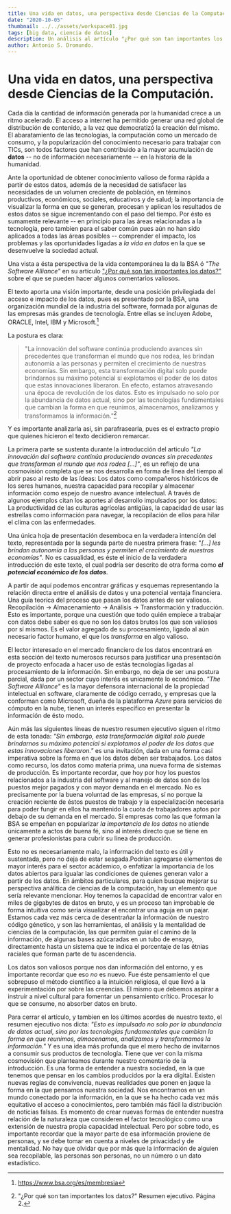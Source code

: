 ```yaml
---
title: Una vida en datos, una perspectiva desde Ciencias de la Computación
date: "2020-10-05"
thumbnail: ../../assets/workspace01.jpg
tags: [big data, ciencia de datos]
description: Un análisis al artículo "¿Por qué son tan importantes los datos?" elaborado por la BSA, desde un punto de vista de Ciencias de la Computación.
author: Antonio S. Dromundo.
---
```


# Una vida en datos, una perspectiva desde Ciencias de la Computación.

Cada día la cantidad de información generada por la humanidad crece a un ritmo acelerado. El acceso a internet ha permitido generar una red global de distribución de contenido, a la vez que democratizó la creación del mismo. El abaratamiento de las tecnologías, la computación como un mercado de consumo, y la popularización del conocimiento necesario para trabajar con TICs, son todos factores que han contribuido a la mayor acumulación de **datos** -- no de información necesariamente -- en la historia de la humanidad.

Ante la oportunidad de obtener conocimiento valioso de forma rápida a partir de estos datos, además de la necesidad de satisfacer las necesidades de un volumen creciente de población, en términos productivos, económicos, sociales, educativos y de salud; la importancia de visualizar la forma en que se generan, procesan y aplican los resultados de estos datos se sigue incrementando con el paso del tiempo. Por ésto es sumamente relevante -- en principio para las áreas relacionadas a la tecnología, pero tambien para el saber común pues aún no han sido aplicados a todas las áreas posibles -- comprender el impacto, los problemas y las oportunidades ligadas a _la vida en datos_ en la que se desenvuelve la sociedad actual.

Una vista a ésta perspectiva de la vida contemporánea la da la BSA ó _"The Software Alliance"_ en su artículo ["¿Por qué son tan importantes los datos?"](https://data.bsa.org/wp-content/uploads/2015/10/BSADataStudy_es.pdf) sobre el que se pueden hacer algunos comentarios valiosos.

El texto aporta una visión importante, desde una posición privilegiada del acceso e impacto de los datos, pues es presentado por la BSA, una organización mundial de la industria del software, formada por algunas de las empresas más grandes de tecnología. Entre ellas se incluyen Adobe, ORACLE, Intel, IBM y Microsoft.[^1]

La postura es clara:

> "La innovación del software continúa produciendo avances sin precedentes que transforman el mundo que nos rodea, les brindan autonomía a las personas y permiten el crecimiento de nuestras economías. Sin embargo, esta transformación digital solo puede brindarnos su máximo potencial si explotamos el poder de los datos que estas innovaciones liberaron. En efecto, estamos atravesando una época de revolución de los datos. Esto es impulsado no solo por la abundancia de datos actual, sino por las tecnologías fundamentales que cambian la forma en que reunimos, almacenamos, analizamos y transformamos la información."[^2]

Y es importante analizarla asi, sin parafrasearla, pues es el extracto propio que quienes hicieron el texto decidieron remarcar.

La primera parte se sustenta durante la introducción del articulo _"La innovación del software continúa produciendo avances sin precedentes que transforman el mundo que nos rodea [...]"_, es un reflejo de una cosmovisión completa que se nos desarrolla en forma de línea del tiempo al abrir paso al resto de las ídeas: Los datos como compañeros históricos de los seres humanos, nuestra capacidad para recopilar y almacenar información como espejo de nuestro avance intelectual.
A través de algunos ejemplos citan los aportes al desarrollo impulsados por los datos: La productividad de las culturas agrícolas antigüas, la capacidad de usar las estrellas como información para navegar, la recopilación de ellos para hilar el clima con las enfermedades.

Una única hoja de presentación desemboca en la verdadera intención del texto, representada por la segunda parte de nuestra primera frase: "_[...] les brindan autonomía a las personas y permiten el crecimiento de nuestras economías"_.
No es casualidad, es éste el inicio de la verdadera introducción de este texto, el cual podría ser descrito de otra forma como **_el potencial económico de los datos_**.

A partir de aquí podemos encontrar gráficas y esquemas representando la relación directa entre el análisis de datos y una potencial ventaja financiera. Una guía teoríca del proceso que pasan los datos antes de ser valiosos. Recopilación -> Almacenamiento -> Análisis -> Transformación y traducción.
Esto es importante, porque una cuestión que todo quién empiece a trabajar con datos debe saber es que no son los datos brutos los que son valiosos por sí mismos. Es el valor agregado de su procesamiento, ligado al aún necesario factor humano, el que los _transforma_ en algo valioso.

El lector interesado en el mercado financiero de los datos encontrará en esta sección del texto numerosos recursos para justificar una presentación de proyecto enfocada a hacer uso de estás tecnologías ligadas al procesamiento de la información. Sin embargo, no deja de ser una postura parcial, dada por un sector cuyo interés es unicamente lo económico. _"The Software Alliance"_ es la mayor defensora internacional de la propiedad intelectual en software, claramente de código cerrado, y empresas que la conforman como Microsoft, dueña de la plataforma _Azure_ para servicios de cómputo en la nube, tienen un interés específico en presentar la información de ésto modo.

Aún más las siguientes líneas de nuestro resumen ejecutivo siguen el ritmo de esta tonada: _"Sin embargo, esta transformación digital solo puede brindarnos su máximo potencial si explotamos el poder de los datos que estas innovaciones liberaron."_ es una invitación, dada en una forma casi imperativa sobre la forma en que los datos deben ser trabajados. Los datos como recurso, los datos como materia prima, una nueva forma de sistemas de producción. Es importante recordar, que hoy por hoy los puestos relacionados a la industria del software y al manejo de datos son de los puestos mejor pagados y con mayor demanda en el mercado. No es precisamente por la buena voluntad de las empresas, sí no porque la creación reciente de éstos puestos de trabajo y la especialización necesaria para poder fungir en ellos ha mantenido la cuota de trabajadores aptos por debajo de su demanda en el mercado. Sí empresas como las que forman la BSA se empeñan en popularizar _la importancia de los datos_ no atiende únicamente a actos de buena fé, sino al interés directo que se tiene en generar profesionistas para cubrir su línea de producción.

Esto no es necesariamente malo, la información del texto es útil y sustentada, pero no deja de estar sesgada.Podrían agregarse elementos de mayor interés para el sector acádemico, o enfatizar la importancia de los datos abiertos para igualar las condiciones de quienes generan valor a partir de los datos. En ámbitos particulares, para quien busque mejorar su perspectiva análitica de ciencias de la computación, hay un elemento que sería relevante mencionar. Hoy tenemos la capacidad de encontrar valor en miles de gigabytes de datos en bruto, y es un proceso tan improbable de forma intuitiva como sería visualizar el encontrar una aguja en un pajar. Estamos cada vez más cerca de desentrañar la información de nuestro código génetico, y son las herramientas, el análisis y la mentalidad de ciencias de la computación, las que permiten guíar el camino de la información, de algunas bases azúcaradas en un tubo de ensayo, directamente hasta un sistema que te indica el porcentaje de las étnias raciales que forman parte de tu ascendencia.

Los datos son valiosos porque nos dan información del entorno, y es importante recordar que eso _no_ es nuevo. Fue éste pensamiento el que sobrepuso el método cientifíco a la intuición religiosa, el que llevó a la experimentación por sobre las creencias. El mismo que debemos aspirar a instruir a nivel cultural para fomentar un pensamiento crítico. Procesar lo que se consume, no absorber datos en bruto.

Para cerrar el artículo, y tambien en los últimos acordes de nuestro texto, el resumen ejecutivo nos dicta: _"Esto es impulsado no solo por la abundancia de datos actual, sino por las tecnologías fundamentales que cambian la forma en que reunimos, almacenamos, analizamos y transformamos la información."_ Y es una idea más profunda que el mero hecho de invitarnos a consumir sus productos de tecnología. Tiene que ver con la misma cosmovisión que planteamos durante nuestro comentario de la introducción. Es una forma de entender a nuestra sociedad, en la que tenemos que pensar en los cambios producidos por la era dígital. Existen nuevas reglas de convivencia, nuevas realidades que ponen en jaque la forma en la que pensamos nuestra sociedad. Nos encontramos en un mundo conectado por la información, en la que se ha hecho cada vez más equitativo el acceso a conocimientos, pero también más fácil la distribución de noticias falsas. Es momento de crear nuevas formas de entender nuestra relación de la naturaleza que consideren el factor tecnológico como una extensión de nuestra propia capacidad intelectual. Pero por sobre todo, es importante recordar que la mayor parte de esa información proviene de personas, y se debe tomar en cuenta a niveles de privacidad y de mentalidad.
No hay que olvidar que por más que la información de alguien sea recopilable, las personas son personas, no un número o un dato estadístico.

[^1]: https://www.bsa.org/es/membresia
[^2]: "¿Por qué son tan importantes los datos?" Resumen ejecutivo. Página 2.

[asdrome.digital]: https://asdrome.digital/
